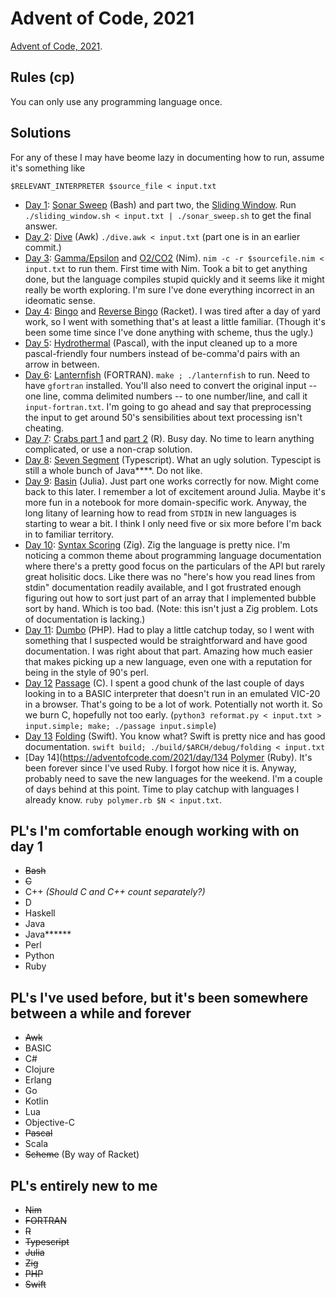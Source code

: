# Advent of Code, 2021

[Advent of Code, 2021](https://adventofcode.com/).

## Rules (cp)

You can only use any programming language once.

## Solutions

For any of these I may have beome lazy in documenting how to run, assume it's something like

    $RELEVANT_INTERPRETER $source_file < input.txt

* [Day 1](https://adventofcode.com/2021/day/1): [Sonar Sweep](01/sonar_sweep.sh) (Bash) and part two, the [Sliding Window](01/sliding_window.sh).
  Run `./sliding_window.sh < input.txt | ./sonar_sweep.sh` to get the final answer.
* [Day 2](https://adventofcode.com/2021/day/2): [Dive](02/dive.awk) (Awk) `./dive.awk < input.txt` (part one is in an earlier commit.)
* [Day 3](https://adventofcode.com/2021/day/3): [Gamma/Epsilon](03/gamma_epsilon.nim) and [O2/CO2](03/co2_scrubber.nim) (Nim).
  `nim -c -r $sourcefile.nim < input.txt` to run them. First time with Nim. Took a bit
  to get anything done, but the language compiles stupid quickly and it seems like it
  might really be worth exploring. I'm sure I've done everything incorrect in an ideomatic sense.
* [Day 4](https://adventofcode.com/2021/day/4): [Bingo](04/bingo.rkt) and [Reverse Bingo](04/reverse-bingo.rkt) (Racket). I was tired after a day of yard work, so I went with something that's at least a little familiar. (Though it's been some time since I've done anything with scheme, thus the ugly.)
* [Day 5](https://adventofcode.com/2021/day/5): [Hydrothermal](05/hydrothermal.pp) (Pascal), with the input cleaned up to a more pascal-friendly four numbers instead of be-comma'd pairs with an arrow in between.
* [Day 6](https://adventofcode.com/2021/day/6): [Lanternfish](06/lanternfish.f90) (FORTRAN). `make ; ./lanternfish` to run. Need to have `gfortran` installed. You'll also need to convert the original input -- one line, comma delimited numbers -- to one number/line, and call it `input-fortran.txt`. I'm going to go ahead and say that preprocessing the input to get around 50's sensibilities about text processing isn't cheating.
* [Day 7](https://adventofcode.com/2021/day/7): [Crabs part 1](07/part1.r) and [part 2](07/part2.r) (R). Busy day. No time to learn anything complicated, or use a non-crap solution.
* [Day 8](https://adventofcode.com/2021/day/8): [Seven Segment](08/app.ts) (Typescript). What an ugly solution. Typescipt is still a whole bunch of Java\*\*\*\*. Do not like.
* [Day 9](https://adventofcode.com/2021/day/9): [Basin](09/basin.jl) (Julia). Just part one works correctly for now. Might come back to this later. I remember a lot of excitement around Julia. Maybe it's more fun in a notebook for more domain-specific work. Anyway, the long litany of learning how to read from `STDIN` in new languages is starting to wear a bit. I think I only need five or six more before I'm back in to familiar territory.
* [Day 10](https://adventofcode.com/2021/day/10): [Syntax Scoring](10/syntax_scoring.zig) (Zig). Zig the language is pretty nice. I'm noticing a common theme about programming language documentation where there's a pretty good focus on the particulars of the API but rarely great holisitic docs. Like there was no "here's how you read lines from stdin" documentation readily available, and I got frustrated enough figuring out how to sort just part of an array that I implemented bubble sort by hand. Which is too bad. (Note: this isn't just a Zig problem. Lots of documentation is lacking.)
* [Day 11](https://adventofcode.com/2021/day/11): [Dumbo](11/dumbo.php) (PHP). Had to play a little catchup today, so I went with something that I suspected would be straightforward and have good documentation. I was right about that part. Amazing how much easier that makes picking up a new language, even one with a reputation for being in the style of 90's perl.
* [Day 12](https://adventofcode.com/2021/day/12) [Passage](12/passage.c) (C). I spent a good chunk of the last couple of days looking in to a BASIC interpreter that doesn't run in an emulated VIC-20 in a browser. That's going to be a lot of work. Potentially not worth it. So we burn C, hopefully not too early. (`python3 reformat.py < input.txt > input.simple; make; ./passage input.simple`)
* [Day 13](https://adventofcode.com/2021/day/13) [Folding](13/Sources/folding/main.swift) (Swift). You know what? Swift is pretty nice and has good documentation. `swift build; ./build/$ARCH/debug/folding < input.txt`
* [Day 14](https://adventofcode.com/2021/day/134 [Polymer](14/polymer.r) (Ruby). It's been forever since I've used Ruby. I forgot how nice it is. Anyway, probably need to save the new languages for the weekend. I'm a couple of days behind at this point. Time to play catchup with languages I already know. `ruby polymer.rb $N < input.txt`.

## PL's I'm comfortable enough working with on day 1

* ~~Bash~~
* ~~C~~
* C++ *(Should C and C++ count separately?)*
* D
* Haskell
* Java
* Java\*\*\*\*\*\*
* Perl
* Python
* Ruby

## PL's I've used before, but it's been somewhere between a while and forever

* ~~Awk~~
* BASIC
* C#
* Clojure
* Erlang
* Go
* Kotlin
* Lua
* Objective-C
* ~~Pascal~~
* Scala
* ~~Scheme~~ (By way of Racket)

## PL's entirely new to me

* ~~Nim~~
* ~~FORTRAN~~
* ~~R~~
* ~~Typescript~~
* ~~Julia~~
* ~~Zig~~
* ~~PHP~~
* ~~Swift~~
